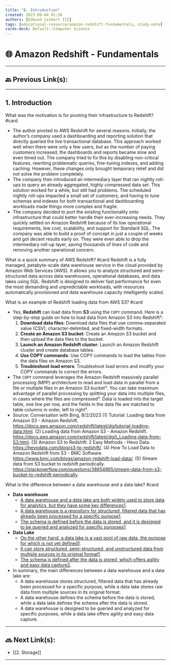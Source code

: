 ```yaml
---
title: "0. Introduction"
created: 2023-08-04 01:58 
authors: [Edmund Leibert III]
tags: [educational-resource/amazon-redshift-fundamentals, study-note]
cards-deck: Default::Computer Science
---
```


# 🌐 Amazon Redshift - Fundamentals

---

## 🔙 Previous Link(s):

---

## 1. Introduction

 What was the motivation is for pivoting their infrastructure to Redshift?
  #card 
- The author pivoted to AWS Redshift for several reasons. Initially, the author’s company used a dashboarding and reporting solution that directly queried the live transactional database. This approach worked well when there were only a few users, but as the number of paying customers increased, the dashboards and reports became slow and even timed out. The company tried to fix this by disabling non-critical features, rewriting problematic queries, fine-tuning indexes, and adding caching. However, these changes only brought temporary relief and did not solve the problem completely.
- The company then introduced an intermediary layer that ran nightly roll-ups to query an already aggregated, highly compressed data set. This solution worked for a while, but still had problems. The scheduled nightly roll-ups impacted a small set of customers, and having to tune schemas and indexes for both transactional and dashboarding workloads made things more complex and fragile.
- The company decided to port the existing functionality onto infrastructure that could better handle their ever-increasing needs. They quickly settled on Amazon Redshift because of its low operational requirements, low cost, scalability, and support for Standard SQL. The company was able to build a proof of concept in just a couple of weeks and got decent results early on. They were even able to drop the intermediary roll-up layer, saving thousands of lines of code and removing another operational concern.

What is a quick summary of AWS Redshift?
#card 
Redshift is a fully managed, petabyte-scale data warehouse service in the cloud provided by Amazon Web Services (AWS). It allows you to analyze structured and semi-structured data across data warehouses, operational databases, and data lakes using SQL. Redshift is designed to deliver fast performance for even the most demanding and unpredictable workloads, with resources automatically provisioned and data warehouse capacity intelligently scaled.

What is an example of Redshift loading data from AWS S3? 
#card 
- Yes, **Redshift** can load data from **S3** using the `COPY` command. Here is a step-by-step guide on how to load data from Amazon S3 into Redshift²:
	1. **Download data files**: Download data files that use comma-separated value (CSV), character-delimited, and fixed-width formats.
	2. **Create an Amazon S3 bucket**: Create an Amazon S3 bucket and then upload the data files to the bucket.
	3. **Launch an Amazon Redshift cluster**: Launch an Amazon Redshift cluster and create database tables.
	4. **Use COPY commands**: Use COPY commands to load the tables from the data files on Amazon S3.
	5. **Troubleshoot load errors**: Troubleshoot load errors and modify your COPY commands to correct the errors.
- The `COPY` command leverages the Amazon Redshift massively parallel processing (MPP) architecture to read and load data in parallel from a file or multiple files in an Amazon S3 bucket³. You can take maximum advantage of parallel processing by splitting your data into multiple files, in cases where the files are compressed³. Data is loaded into the target table, one line per row, and the fields in the data file are matched to table columns in order, left to right³.
- Source: Conversation with Bing, 8/2/2023
	(1) Tutorial: Loading data from Amazon S3 - Amazon Redshift. https://docs.aws.amazon.com/redshift/latest/dg/tutorial-loading-data.html.
	(2) Loading data from Amazon S3 - Amazon Redshift. https://docs.aws.amazon.com/redshift/latest/dg/t_Loading-data-from-S3.html.
	(3) Amazon S3 to Redshift: 2 Easy Methods - Hevo Data. https://hevodata.com/blog/s3-to-redshift/.
	(4) How To Load Data to Amazon Redshift from S3 - BMC Software. https://www.bmc.com/blogs/amazon-redshift-load-data/.
	(5) Stream data from S3 bucket to redshift periodically. https://stackoverflow.com/questions/38654865/stream-data-from-s3-bucket-to-redshift-periodically.

What is the difference between a data warehouse and a data lake? 
#card 
- **Data warehouse**
	- [A data warehouse and a data lake are both widely used to store data for analytics, but they have some key differences](https://www.talend.com/resources/data-lake-vs-data-warehouse/)[1](https://www.talend.com/resources/data-lake-vs-data-warehouse/).
	- [A data warehouse is a repository for structured, filtered data that has already been processed for a specific purpose](https://www.talend.com/resources/data-lake-vs-data-warehouse/)[1](https://www.talend.com/resources/data-lake-vs-data-warehouse/).
	- [The schema is defined before the data is stored, and it is designed to be queried and analyzed for specific purposes](https://www.talend.com/resources/data-lake-vs-data-warehouse/)[1](https://www.talend.com/resources/data-lake-vs-data-warehouse/).
- **Data Lake**
	- [On the other hand, a data lake is a vast pool of raw data, the purpose for which is not yet defined](https://www.talend.com/resources/data-lake-vs-data-warehouse/)[1](https://www.talend.com/resources/data-lake-vs-data-warehouse/).
	- [It can store structured, semi-structured, and unstructured data from multiple sources in its original format](https://www.talend.com/resources/data-lake-vs-data-warehouse/)[1](https://www.talend.com/resources/data-lake-vs-data-warehouse/).
	- [The schema is defined after the data is stored, which offers agility and easy data capture](https://www.coursera.org/articles/data-lake-vs-data-warehouse)[2](https://www.coursera.org/articles/data-lake-vs-data-warehouse).
- In summary, the main differences between a data warehouse and a data lake are:
	- A data warehouse stores structured, filtered data that has already been processed for a specific purpose, while a data lake stores raw data from multiple sources in its original format.
	- A data warehouse defines the schema before the data is stored, while a data lake defines the schema after the data is stored.
	- A data warehouse is designed to be queried and analyzed for specific purposes, while a data lake offers agility and easy data capture.


---

## 🔜 Next Link(s):
- [[2. Storage]]

---